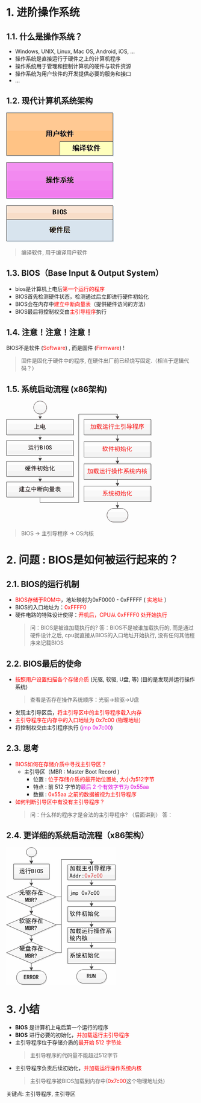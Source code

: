 # 1. 进阶操作系统

## 1.1. 什么是操作系统？
- Windows, UNIX, Linux, Mac OS, Android, iOS, ...
- 操作系统是直接运行于硬件之上的计算机程序
- 操作系统用于管理和控制计算机的硬件与软件资源
- 操作系统为用户软件的开发提供必要的服务和接口
- ...

## 1.2. 现代计算机系统架构
![](vx_images/001_1.png)
> 编译软件, 用于编译用户软件

## 1.3. BIOS（Base Input & Output System）
- bios是计算机上电后<font color=red>第一个运行的程序</font>
- BIOS首先检测硬件状态，检测通过后立即进行硬件初始化
- BIOS会在内存中<font color=red>建立中断向量表</font>（提供硬件访问的方法）
- BIOS最后将控制权交由<font color=red>主引导程序</font>执行

## 1.4. 注意！注意！注意！
BIOS不是软件 (<font color=red>Software</font>) , 而是固件 (<font color=red>Firmware</font>)  !
> 固件是固化于硬件中的程序, 在硬件出厂前已经烧写固定.（相当于逻辑代码？）

## 1.5. 系统启动流程 (x86架构)
![](vx_images/001_2.png)
> BIOS -> 主引导程序 -> OS内核

# 2. 问题 : BIOS是如何被运行起来的？
## 2.1. BIOS的运行机制
- <font color=red>BIOS存储于ROM中</font>，地址映射为0xF0000 - 0xFFFFF ( <font color=red>实地址</font> ）
- BIOS的入口地址为：<font color=red>0xFFFF0</font>
- 硬件电路的特殊设计使得：<font color=red>开机后，CPU从 0xFFFF0 处开始执行</font>
    > 问：BIOS是被谁加载执行的?
    > 答：BIOS不是被谁加载执行的, 而是通过硬件设计之后, cpu就直接从BIOS的入口地址开始执行, 没有任何其他程序来记载BIOS

## 2.2. BIOS最后的使命
- <font color=red>按照用户设置扫描各个存储介质</font> (光驱, 软驱, U盘, 等) (目的是发现并运行操作系统)
    > 查看是否存在操作系统顺序：光驱->软驱->U盘
- 发现主引导区后，<font color=red>将主引导区中的主引导程序载入内存</font>
- <font color=red>主引导程序在内存中的入口地址为 0x7c00 (物理地址)</font>
- 将控制权交由主引程序执行 (<font color=#d0d>jmp 0x7c00</font>)

## 2.3. 思考
- <font color=red>BIOS如何在存储介质中寻找主引导区？</font>
    - 主引导区（MBR : Master Boot Record )
        - 位置 : <font color=red>位于存储介质的最开始位置处</font>, <font color=red>大小为512字节</font>
        - 特点 : 前 512 字节的<font color=#d0d>最后 2 个有效字节为 0x55aa</font>
        - 数据 : <font color=red>0x55aa 之前的数据被视为主引导程序</font>
- <font color=red>如何判断引导区中有没有主引导程序？</font>
    > 问：什么样的程序才是合法的主引导程序? （后面讲到）
    > 答：

## 2.4. 更详细的系统启动流程（x86架构）
![](vx_images/001_3.png)

# 3. 小结
- **BIOS** 是计算机上电后第一个运行的程序
- **BIOS** 进行必要的初始化，<font color=red>并加载运行主引导程序</font>
- 主引导程序位于存储介质的<font color=red>最开始 512 字节处</font>
    > 主引导程序的代码量不能超过512字节
- 主引导程序负责后续初始化，<font color=red>并加载运行操作系统内核</font>
    > 主引导程序被BIOS加载到内存中(<font color=red>0x7c00</font>这个物理地址处)

关键点: 主引导程序, 主引导区